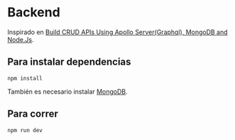 # Backend

Inspirado en [Build CRUD APIs Using Apollo Server(Graphql), MongoDB and Node.Js](https://reflectoring.io/tutorial-graphql-apollo-server-nodejs-mongodb/).

## Para instalar dependencias

```
npm install
```

También es necesario instalar [MongoDB](https://www.mongodb.com/docs/manual/installation/).

## Para correr

```
npm run dev
```